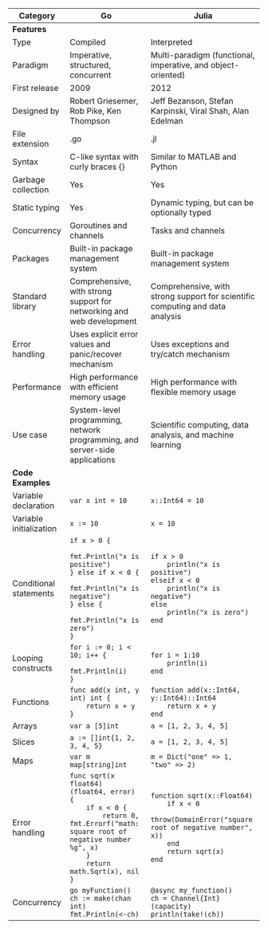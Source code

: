 | Category                            | Go                                                                          | Julia                                                                                                                                                                                    |
|-------------------------------------|-----------------------------------------------------------------------------|------------------------------------------------------------------------------------------------------------------------------------------------------------------------------------------|
| **Features**                        |                                                                             |                                                                                                                                                                                          |
| Type                                | Compiled                                                                    | Interpreted                                                                                                                                                                              |
| Paradigm                            | Imperative, structured, concurrent                                          | Multi-paradigm (functional, imperative, and object-oriented)                                                                                                                             |
| First release                       | 2009                                                                        | 2012                                                                                                                                                                                     |
| Designed by                         | Robert Griesemer, Rob Pike, Ken Thompson                                    | Jeff Bezanson, Stefan Karpinski, Viral Shah, Alan Edelman                                                                                                                                |
| File extension                      | .go                                                                         | .jl                                                                                                                                                                                      |
| Syntax                              | C-like syntax with curly braces {}                                          | Similar to MATLAB and Python                                                                                                                                                             |
| Garbage collection                  | Yes                                                                         | Yes                                                                                                                                                                                      |
| Static typing                       | Yes                                                                         | Dynamic typing, but can be optionally typed                                                                                                                                              |
| Concurrency                         | Goroutines and channels                                                      | Tasks and channels                                                                                                                                                                       |
| Packages                            | Built-in package management system                                           | Built-in package management system                                                                                                                                                       |
| Standard library                    | Comprehensive, with strong support for networking and web development       | Comprehensive, with strong support for scientific computing and data analysis                                                                                                            |
| Error handling                      | Uses explicit error values and panic/recover mechanism                       | Uses exceptions and try/catch mechanism                                                                                                                                                  |
| Performance                         | High performance with efficient memory usage                                 | High performance with flexible memory usage                                                                                                                                              |
| Use case                            | System-level programming, network programming, and server-side applications | Scientific computing, data analysis, and machine learning                                                                                                                                |
| **Code Examples**                   |                                                                             |                                                                                                                                                                                          |
| Variable declaration        | `var x int = 10`                                                                                                                                                                                                                                                                                                       | `x::Int64 = 10`                                                                                                                                                                          |
| Variable initialization     | `x := 10`                                                                                                                                                                                                                                                                                                              | `x = 10`                                                                                                                                                                                 |
| Conditional statements      | ```if x > 0 {```<br>```    fmt.Println("x is positive")```<br>```} else if x < 0 {```<br>```    fmt.Println("x is negative")```<br>```} else {```<br>```    fmt.Println("x is zero")```<br>```}```                                                                                                             | ```if x > 0```<br>```    println("x is positive")```<br>```elseif x < 0```<br>```    println("x is negative")```<br>```else```<br>```    println("x is zero")```<br>```end```            |
| Looping constructs          | ```for i := 0; i < 10; i++ {```<br>```    fmt.Println(i)```<br>```}```                                                                                                                                                                                  | ```for i = 1:10```<br>```    println(i)```<br>```end```                                                                                                                                  |
| Functions                   | ```func add(x int, y int) int {```<br>```    return x + y```<br>```}```                                                                                                                                                                                 | ```function add(x::Int64, y::Int64)::Int64```<br>```    return x + y```<br>```end```                                                                                                     |
| Arrays                      | `var a [5]int`                                                                                                                                                                                                                                                                                                         | `a = [1, 2, 3, 4, 5]`                                                                                                                                                                    |
| Slices                      | `a := []int{1, 2, 3, 4, 5}`                                                                                                                                                                                                                                                                                            | `a = [1, 2, 3, 4, 5]`                                                                                                                                                                    |
| Maps                        | `var m map[string]int`                                                                                                                                                                                                                                                                                                 | `m = Dict("one" => 1, "two" => 2)`                                                                                                                                                       |
| Error handling              | ```func sqrt(x float64) (float64, error) {```<br>```    if x < 0 {```<br>```        return 0, fmt.Errorf("math: square root of negative number %g", x)```<br>```    }```<br>```    return math.Sqrt(x), nil```<br>```}```                            | ```function sqrt(x::Float64)```<br>```    if x < 0```<br>```        throw(DomainError("square root of negative number", x))```<br>```    end```<br>```    return sqrt(x)```<br>```end``` |
| Concurrency    | `go myFunction()`<br>`ch := make(chan int)`<br>`fmt.Println(<-ch)`    | `@async my_function()`<br>`ch = Channel{Int}(capacity)`<br>`println(take!(ch))` |
